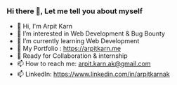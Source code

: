 ### Hi there 👋, Let me tell you about myself

<!--
**arpitkarnak/arpitkarnak** is a ✨ _special_ ✨ repository because its `README.md` (this file) appears on your GitHub profile.

Here are some ideas to get you started:

- 🔭 I’m currently working on ...
- 🌱 I’m currently learning ...
- 👯 I’m looking to collaborate on ...
- 🤔 I’m looking for help with ...
- 💬 Ask me about ...
- 📫 How to reach me: ...
- 😄 Pronouns: ...
- ⚡ Fun fact: ...
-->

- 👋 Hi, I'm  Arpit Karn 
- 👀 I’m interested in Web Development & Bug Bounty
- 🌱 I’m currently learning Web Development 
- 💬 My Portfolio :  https://arpitkarn.me
- 👯 Ready for Collaboration & internship
- 📫 How to reach me: arpit.karn.ak@gmail.com  
- 📫 LinkedIn: https://www.linkedin.com/in/arpitkarnak




